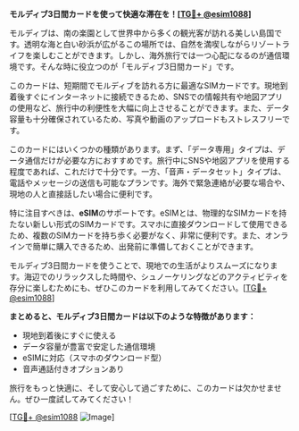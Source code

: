**モルディブ3日間カードを使って快適な滞在を！[[TG💪+ @esim1088](https://t.me/s/esim1088)]**

モルディブは、南の楽園として世界中から多くの観光客が訪れる美しい島国です。透明な海と白い砂浜が広がるこの場所では、自然を満喫しながらリゾートライフを楽しむことができます。しかし、海外旅行では一つ心配になるのが通信環境です。そんな時に役立つのが「モルディブ3日間カード」です。

このカードは、短期間でモルディブを訪れる方に最適なSIMカードです。現地到着後すぐにインターネットに接続できるため、SNSでの情報共有や地図アプリの使用など、旅行中の利便性を大幅に向上させることができます。また、データ容量も十分確保されているため、写真や動画のアップロードもストレスフリーです。

このカードにはいくつかの種類があります。まず、「データ専用」タイプは、データ通信だけが必要な方におすすめです。旅行中にSNSや地図アプリを使用する程度であれば、これだけで十分です。一方、「音声・データセット」タイプは、電話やメッセージの送信も可能なプランです。海外で緊急連絡が必要な場合や、現地の人と直接話したい場合に便利です。

特に注目すべきは、**eSIM**のサポートです。eSIMとは、物理的なSIMカードを持たない新しい形式のSIMカードです。スマホに直接ダウンロードして使用できるため、複数のSIMカードを持ち歩く必要がなく、非常に便利です。また、オンラインで簡単に購入できるため、出発前に準備しておくことができます。

モルディブ3日間カードを使うことで、現地での生活がよりスムーズになります。海辺でのリラックスした時間や、シュノーケリングなどのアクティビティを存分に楽しむためにも、ぜひこのカードを利用してみてください。[[TG💪+ @esim1088](https://t.me/s/esim1088)]

**まとめると、モルディブ3日間カードは以下のような特徴があります：**
- 現地到着後にすぐに使える
- データ容量が豊富で安定した通信環境
- eSIMに対応（スマホのダウンロード型）
- 音声通話付きオプションあり

旅行をもっと快適に、そして安心して過ごすために、このカードは欠かせません。ぜひ一度試してみてください！

[[TG💪+ @esim1088](https://t.me/s/esim1088) ![Image](https://i.postimg.cc/Y0z9fWf4/image.png)]